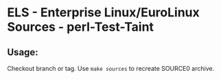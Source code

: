 # ELS - Enterprise Linux/EuroLinux Sources - perl-Test-Taint
 
## Usage:
  Checkout branch or tag. Use `make sources` to recreate  SOURCE0 archive.
